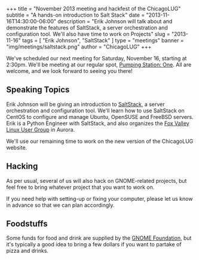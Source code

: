 +++
title = "November 2013 meeting and hackfest of the ChicagoLUG"
subtitle = "A hands-on introduction to Salt Stack"
date = "2013-11-16T14:30:00-06:00"
description = "Erik Johnson will talk about and demonstrate the features of SaltStack, a server orchestration and configuration tool. We'll also have time to work on Projects"
slug = "2013-11-16"
tags = [ "Erik Johnson", "SaltStack" ] 
type = "meetings"
banner = "img/meetings/saltstack.png"
author = "ChicagoLUG"
+++

We've scheduled our next meeting for Saturday, November 16, starting at
2:30pm. We'll be meeting at our regular spot,
[Pumping Station: One](http://chicagolug.org/locations/psone.html). All are
welcome, and we look forward to seeing you there!

Speaking Topics
---------------

Erik Johnson will be giving an introduction to
[SaltStack](http://www.saltstack.com), a server orchestration and
configuration tool. We'll learn how to use SaltStack on CentOS to
configure and manage Ubuntu, OpenSUSE and FreeBSD servers. Erik is a
Python Engineer with SaltStack, and also organizes the
[Fox Valley Linux User Group](http://www.meetup.com/FoxValleyLUG/) in Aurora.

We'll use our remaining time to work on the new version of the
ChicagoLUG website.

Hacking
-------

As per usual, several of us will also hack on GNOME-related projects,
but feel free to bring whatever project that you want to work on.

If you need help with setting-up or fixing your computer, please let us
know in advance so that we can plan accordingly.

Foodstuffs
----------

Some funds for food and drink are supplied by the
[GNOME Foundation](https://www.gnome.org/foundation/), but it's typically a
good idea to bring a few dollars if you want to partake of pizza and
drinks.
